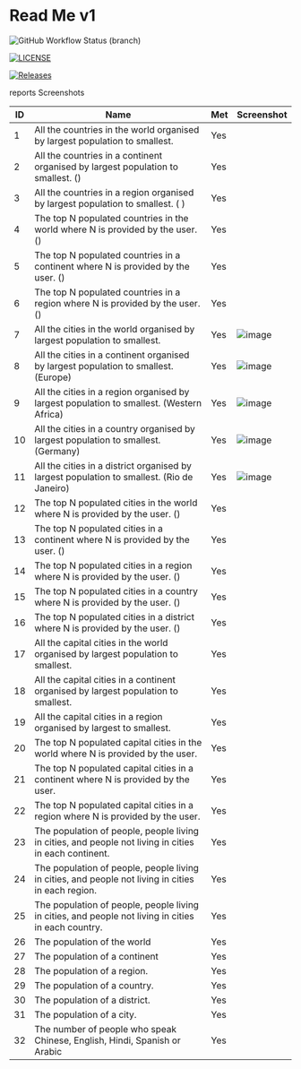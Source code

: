 <h1>Read Me v1</h1>

![GitHub Workflow Status (branch)](https://img.shields.io/github/actions/workflow/status/Chris-Pesic/SWE-Methods-Project/main.yml?branch=master)

[![LICENSE](https://img.shields.io/github/license/Chris-Pesic/SWE-Methods-Project.svg?style=flat-square)](https://github.com/Chris-Pesic/SWE-Methods-Project/blob/master/LICENSE)

[![Releases](https://img.shields.io/github/release/Chris-Pesic/SWE-Methods-Project/all.svg?style=flat-square)](https://github.com/Chris-Pesic/SWE-Methods-Project/releases)


reports Screenshots


| ID    | Name | Met  | Screenshot |
|-------|------|------|------------|
| 1     | All the countries in the world organised by largest population to smallest. | Yes ||
| 2     | All the countries in a continent organised by largest population to smallest. () | Yes ||
| 3     | All the countries in a region organised by largest population to smallest. ( ) | Yes | | 
| 4     | The top N populated countries in the world where N is provided by the user. () | Yes | | 
| 5     | The top N populated countries in a continent where N is provided by the user. () | Yes || 
| 6     | The top N populated countries in a region where N is provided by the user. () | Yes ||
| 7     | All the cities in the world organised by largest population to smallest. | Yes |![image](https://github.com/40624987/SWE-Methods-Project-Distinguish/assets/157693583/9c5cb64b-6883-43ef-b93b-1313c064c599)|
| 8     | All the cities in a continent organised by largest population to smallest. (Europe) | Yes |![image](https://github.com/40624987/SWE-Methods-Project-Distinguish/assets/157693583/59c78f93-5fcc-49a0-b9be-b2401de41eff)|
| 9     | All the cities in a region organised by largest population to smallest. (Western Africa) | Yes |![image](https://github.com/40624987/SWE-Methods-Project-Distinguish/assets/157693583/b6df8602-066a-4165-900e-50512695693b)|
| 10     | All the cities in a country organised by largest population to smallest. (Germany) | Yes |![image](https://github.com/40624987/SWE-Methods-Project-Distinguish/assets/157693583/c285073a-d82a-42d0-9350-fb1bce76137b)|
| 11     | All the cities in a district organised by largest population to smallest. (Rio de Janeiro) | Yes |![image](https://github.com/40624987/SWE-Methods-Project-Distinguish/assets/157693583/5393678e-8e9a-4bcc-a546-e8a34fd80db8)|
| 12     | The top N populated cities in the world where N is provided by the user. () | Yes  ||
| 13     | The top N populated cities in a continent where N is provided by the user. () | Yes  ||
| 14     | The top N populated cities in a region where N is provided by the user. ()| Yes  ||
| 15     | The top N populated cities in a country where N is provided by the user. () | Yes ||
| 16     | The top N populated cities in a district where N is provided by the user. () | Yes ||
| 17    | All the capital cities in the world organised by largest population to smallest. | Yes ||
| 18    | All the capital cities in a continent organised by largest population to smallest. | Yes  ||
| 19    | All the capital cities in a region organised by largest to smallest. | Yes  ||
| 20    | The top N populated capital cities in the world where N is provided by the user. | Yes ||
| 21    | The top N populated capital cities in a continent where N is provided by the user. | Yes  ||
| 22    | The top N populated capital cities in a region where N is provided by the user. | Yes  ||
| 23    | The population of people, people living in cities, and people not living in cities in each continent. | Yes ||
| 24    | The population of people, people living in cities, and people not living in cities in each region. | Yes  ||
| 25    | The population of people, people living in cities, and people not living in cities in each country. | Yes  ||
| 26    | The population of the world | Yes ||
| 27    | The population of a continent | Yes  ||
| 28    | The population of a region. | Yes ||
| 29    | The population of a country. | Yes ||
| 30    | The population of a district. | Yes ||
| 31    | The population of a city. | Yes  ||
| 32    | The number of people who speak Chinese, English, Hindi, Spanish or Arabic | Yes  ||
